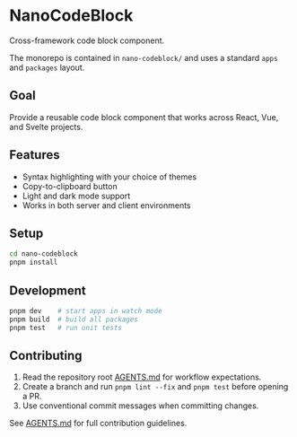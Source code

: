 # NanoCodeBlock

Cross-framework code block component.

The monorepo is contained in `nano-codeblock/` and uses a standard `apps` and `packages` layout.

## Goal

Provide a reusable code block component that works across React, Vue, and Svelte projects.

## Features

- Syntax highlighting with your choice of themes
- Copy-to-clipboard button
- Light and dark mode support
- Works in both server and client environments

## Setup

```sh
cd nano-codeblock
pnpm install
```

## Development

```sh
pnpm dev    # start apps in watch mode
pnpm build  # build all packages
pnpm test   # run unit tests
```

## Contributing

1. Read the repository root [AGENTS.md](AGENTS.md) for workflow expectations.
2. Create a branch and run `pnpm lint --fix` and `pnpm test` before opening a PR.
3. Use conventional commit messages when committing changes.

See [AGENTS.md](AGENTS.md) for full contribution guidelines.
